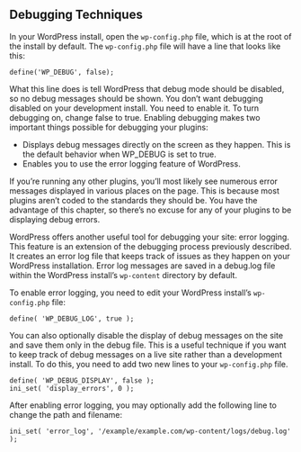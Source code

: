 ## Debugging Techniques
In your WordPress install, open the `wp-config.php` file, which is at the root of the install by
default. The `wp-config.php` file will have a line that looks like this:
```
define('WP_DEBUG', false);
```
What this line does is tell WordPress that debug mode should be disabled, so no debug messages should
be shown. You don’t want debugging disabled on your development install. You need to enable it.
To turn debugging on, change false to true. Enabling debugging makes two important things possible for debugging your plugins:
- Displays debug messages directly on the screen as they happen. This is the default behavior
when WP_DEBUG is set to true.
- Enables you to use the error logging feature of WordPress.

If you’re running any other plugins, you’ll most likely see numerous error messages displayed in various places on the page. This is
because most plugins aren’t coded to the standards they should be. You have the advantage of this
chapter, so there’s no excuse for any of your plugins to be displaying debug errors.

WordPress offers another useful tool for debugging your site: error logging. This feature is an
extension of the debugging process previously described. It creates an error log file that keeps track
of issues as they happen on your WordPress installation. Error log messages
are saved in a debug.log file within the WordPress install’s `wp-content` directory by default.

To enable error logging, you need to edit your WordPress install’s `wp-config.php` file:
```
define( 'WP_DEBUG_LOG', true );
```
You can also optionally disable the display of debug messages on the site and save them only in the
debug file. This is a useful technique if you want to keep track of debug messages on a live site rather
than a development install. To do this, you need to add two new lines to your `wp-config.php` file.
```
define( 'WP_DEBUG_DISPLAY', false );
ini_set( 'display_errors', 0 );
```
After enabling error logging, you may optionally add the following line to change the path and filename:
```
ini_set( 'error_log', '/example/example.com/wp-content/logs/debug.log' );
```

